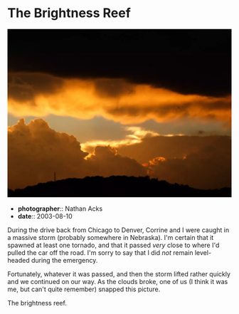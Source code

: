 # The Brightness Reef

![An orange sunset sandwiched between dark storm clouds and the silhouette of a nearby hill](assets/2003-08-10-the-brightness-reef.webp)

* **photographer**:: Nathan Acks  
* **date**:: 2003-08-10

During the drive back from Chicago to Denver, Corrine and I were caught in a massive storm (probably somewhere in Nebraska). I'm certain that it spawned at least one tornado, and that it passed *very* close to where I'd pulled the car off the road. I'm sorry to say that I did *not* remain level-headed during the emergency.

Fortunately, whatever it was passed, and then the storm lifted rather quickly and we continued on our way. As the clouds broke, one of us (I think it was me, but can't quite remember) snapped this picture.

The brightness reef.
